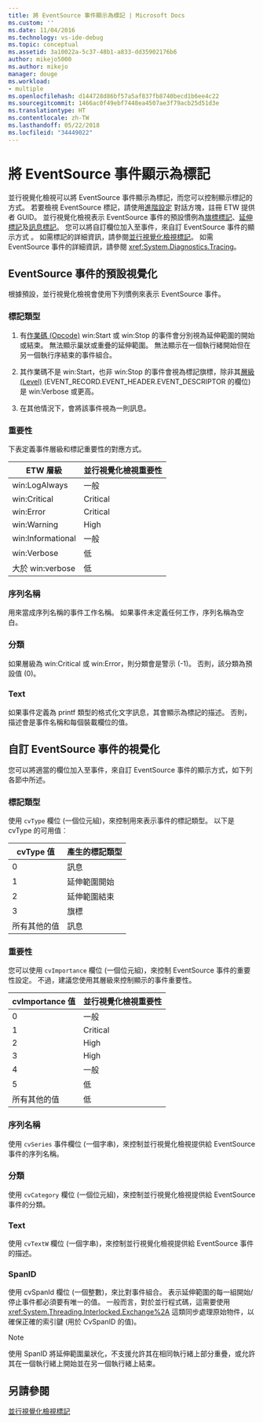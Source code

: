 ```yaml
---
title: 將 EventSource 事件顯示為標記 | Microsoft Docs
ms.custom: ''
ms.date: 11/04/2016
ms.technology: vs-ide-debug
ms.topic: conceptual
ms.assetid: 3a10022a-5c37-48b1-a833-dd35902176b6
author: mikejo5000
ms.author: mikejo
manager: douge
ms.workload:
- multiple
ms.openlocfilehash: d144728d86bf57a5af837fb8740becd1b6ee4c22
ms.sourcegitcommit: 1466ac0f49ebf7448ea4507ae3f79acb25d51d3e
ms.translationtype: HT
ms.contentlocale: zh-TW
ms.lasthandoff: 05/22/2018
ms.locfileid: "34449022"
---
```

# <a name="visualize-eventsource-events-as-markers"></a>將 EventSource 事件顯示為標記
並行視覺化檢視可以將 EventSource 事件顯示為標記，而您可以控制顯示標記的方式。 若要檢視 EventSource 標記，請使用[進階設定](../profiling/advanced-settings-dialog-box-concurrency-visualizer.md) 對話方塊，註冊 ETW 提供者 GUID。 並行視覺化檢視表示 EventSource 事件的預設慣例為[旗標標記](../profiling/flag-markers.md)、[延伸標記](../profiling/span-markers.md)及[訊息標記](../profiling/message-markers.md)。 您可以將自訂欄位加入至事件，來自訂 EventSource 事件的顯示方式 。 如需標記的詳細資訊，請參閱[並行視覺化檢視標記](../profiling/concurrency-visualizer-markers.md)。 如需 EventSource 事件的詳細資訊，請參閱 <xref:System.Diagnostics.Tracing>。  
  
## <a name="default-visualization-of-eventsource-events"></a>EventSource 事件的預設視覺化  
 根據預設，並行視覺化檢視會使用下列慣例來表示 EventSource 事件。  
  
### <a name="marker-type"></a>標記類型  
  
1.  有[作業碼 (Opcode)](http://msdn.microsoft.com/en-us/d97953df-669b-4c55-b1a8-925022b339b7) win:Start 或 win:Stop 的事件會分別視為延伸範圍的開始或結束。  無法顯示巢狀或重疊的延伸範圍。 無法顯示在一個執行緒開始但在另一個執行序結束的事件組合。  
  
2.  其作業碼不是 win:Start，也非 win:Stop 的事件會視為標記旗標，除非其[層級 (Level)](http://msdn.microsoft.com/en-us/dfa4e0a9-4d89-4f50-aef9-1dae0dc11726) (EVENT_RECORD.EVENT_HEADER.EVENT_DESCRIPTOR 的欄位) 是 win:Verbose 或更高。  
  
3.  在其他情況下，會將該事件視為一則訊息。  
  
### <a name="importance"></a>重要性  
 下表定義事件層級和標記重要性的對應方式。  
  
|ETW 層級|並行視覺化檢視重要性|  
|---------------|---------------------------------------|  
|win:LogAlways|一般|  
|win:Critical|Critical|  
|win:Error|Critical|  
|win:Warning|High|  
|win:Informational|一般|  
|win:Verbose|低|  
|大於 win:verbose|低|  
  
### <a name="series-name"></a>序列名稱  
 用來當成序列名稱的事件工作名稱。 如果事件未定義任何工作，序列名稱為空白。  
  
### <a name="category"></a>分類  
 如果層級為 win:Critical 或 win:Error，則分類會是警示 (-1)。 否則，該分類為預設值 (0)。  
  
### <a name="text"></a>Text  
 如果事件定義為 printf 類型的格式化文字訊息，其會顯示為標記的描述。 否則，描述會是事件名稱和每個裝載欄位的值。  
  
## <a name="customize-visualization-of-eventsource-events"></a>自訂 EventSource 事件的視覺化  
 您可以將適當的欄位加入至事件，來自訂 EventSource 事件的顯示方式，如下列各節中所述。  
  
### <a name="marker-type"></a>標記類型  
 使用 `cvType` 欄位 (一個位元組)，來控制用來表示事件的標記類型。 以下是 cvType 的可用值︰  
  
|cvType 值|產生的標記類型|  
|------------------|---------------------------|  
|0|訊息|  
|1|延伸範圍開始|  
|2|延伸範圍結束|  
|3|旗標|  
|所有其他的值|訊息|  
  
### <a name="importance"></a>重要性  
 您可以使用 `cvImportance` 欄位 (一個位元組)，來控制 EventSource 事件的重要性設定。 不過，建議您使用其層級來控制顯示的事件重要性。  
  
|cvImportance 值|並行視覺化檢視重要性|  
|------------------------|---------------------------------------|  
|0|一般|  
|1|Critical|  
|2|High|  
|3|High|  
|4|一般|  
|5|低|  
|所有其他的值|低|  
  
### <a name="series-name"></a>序列名稱  
 使用 `cvSeries` 事件欄位 (一個字串)，來控制並行視覺化檢視提供給 EventSource 事件的序列名稱。  
  
### <a name="category"></a>分類  
 使用 `cvCategory` 欄位 (一個位元組)，來控制並行視覺化檢視提供給 EventSource 事件的分類。  
  
### <a name="text"></a>Text  
 使用 `cvTextW` 欄位 (一個字串)，來控制並行視覺化檢視提供給 EventSource 事件的描述。  
  
### <a name="spanid"></a>SpanID  
 使用 cvSpanId 欄位 (一個整數)，來比對事件組合。 表示延伸範圍的每一組開始/停止事件都必須要有唯一的值。 一般而言，對於並行程式碼，這需要使用 <xref:System.Threading.Interlocked.Exchange%2A> 這類同步處理原始物件，以確保正確的索引鍵 (用於 CvSpanID 的值)。  
  
> [!NOTE]
>  使用 SpanID 將延伸範圍巢狀化，不支援允許其在相同執行緒上部分重疊，或允許其在一個執行緒上開始並在另一個執行緒上結束。  
  
## <a name="see-also"></a>另請參閱  
 [並行視覺化檢視標記](../profiling/concurrency-visualizer-markers.md)
